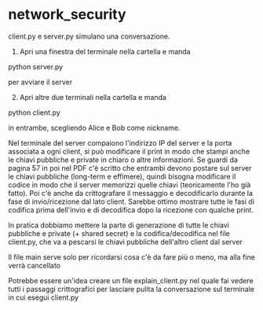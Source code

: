 # network_security

client.py e server.py simulano una conversazione.

1) Apri una finestra del terminale nella cartella e manda 

python server.py

per avviare il server

2) Apri altre due terminali nella cartella e manda

python client.py

in entrambe, scegliendo Alice e Bob come nickname.

Nel terminale del server compaiono l'indirizzo IP del server e la porta associata a ogni client, si può modificare il print in modo che stampi anche le chiavi pubbliche e private in chiaro o altre informazioni. Se guardi da pagina 57 in poi nel PDF c'è scritto che entrambi devono postare sul server le chiavi pubbliche (long-term e effimere), quindi bisogna modificare il codice in modo che il server memorizzi quelle chiavi (teoricamente l'ho già fatto).
Poi c'è anche da crittografare il messaggio e decodificarlo durante la fase di invio/ricezione dal lato client. Sarebbe ottimo mostrare tutte le fasi di codifica prima dell'invio e di decodifica dopo la ricezione con qualche print.

In pratica dobbiamo mettere la parte di generazione di tutte le chiavi pubbliche e private (+ shared secret) e la codifica/decodifica nel file client.py, che va a pescarsi le chiavi pubbliche dell'altro client dal server

Il file main serve solo per ricordarsi cosa c'è da fare più o meno, ma alla fine verrà cancellato

Potrebbe essere un'idea creare un file explain_client.py nel quale fai vedere tutti i passaggi crittografici per lasciare pulita la conversazione sul terminale in cui esegui client.py
